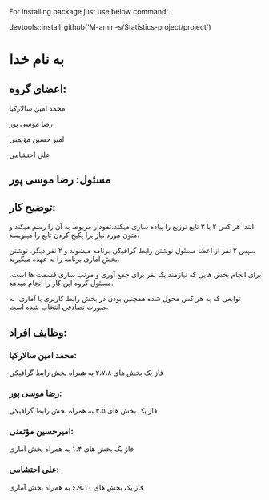 For installing package just use below command:

  devtools::install_github('M-amin-s/Statistics-project/project')

# به نام خدا

## اعضای گروه:

محمد امین سالارکیا

رضا موسی پور 

امیر حسین مؤتمنی

علی احتشامی

## مسئول: رضا موسی پور

## توضیح کار:

ابتدا هر کس ۲ یا ۳ تابع توزیع  را پیاده سازی میکند،نمودار مربوط به آن را رسم میکند و متون مورد نیاز برا پکیج کردن تابع را مینویسد.

سپس ۲ نفر از اعضا مسئول نوشتن رابط گرافیکی برنامه میشوند و ۲ نفر دیگر، نوشتن بخش آماری برنامه را به عهده میگیرند.

برای انجام بخش هایی که نیازمند یک نفر برای جمع آوری و مرتب سازی قسمت ها است، مسئول گروه این کار را انجام میدهد.

توابعی که به هر کس محول شده  همچنین بودن در بخش رابط کاربری یا آماری، به صورت تصادفی انتخاب شده است.

## وظایف افراد:

### محمد امین سالارکیا:

فاز یک بخش های ۲،۷،۸ به همراه بخش رابط گرافیکی

### رضا موسی پور:

فاز یک بخش های ۳،۵ به  همراه بخش رابط گرافیکی

### امیرحسین مؤتمنی:

فاز یک بخش های ۱،۴ به همراه بخش آماری

### علی احتشامی:

فاز یک بخش های ۶،۹،۱۰ به همراه بخش آماری
